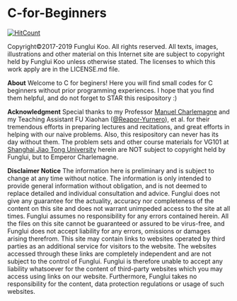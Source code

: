 # C-for-Beginners

[![HitCount](http://hits.dwyl.io/FungluiKoo/C-for-Beginners.svg)](http://hits.dwyl.io/FungluiKoo/C-for-Beginners)

Copyright©2017-2019 Funglui Koo. All rights reserved.
All texts, images, illustrations and other material on this Internet site are subject to copyright held by Funglui Koo unless otherwise stated. The licenses to which this work apply are in the LICENSE.md file.

**About** 
Welcome to C for beginers! Here you will find small codes for C beginners without prior programming experiences. I hope that you find them helpful, and do not forget to STAR this resipository :)

**Acknowledgment**
Special thanks to my Professor [Manuel Charlemagne](https://www.researchgate.net/scientific-contributions/70099481_Manuel_Charlemagne) and my Teaching Assistant FU Xiaohan ([@Reapor-Yurnero](https://github.com/Reapor-Yurnero)), et al. for their tremendous efforts in preparing lectures and recitations, and great efforts in helping with our naive problems. Also, this resipository can never has its day without them. The problem sets and other course materials for VG101 at [Shanghai Jiao Tong University](https://www.sjtu.edu.cn/) herein are NOT subject to copyright held by Funglui, but to Emperor Charlemagne.

**Disclaimer Notice**
The information here is preliminary and is subject to change at any time without notice. The information is only intended to provide general information without obligation, and is not deemed to replace detailed and individual consultation and advice.
Funglui does not give any guarantee for the actuality, accuracy nor completeness of the content on this site and does not warrant unimpeded access to the site at all times. Funglui assumes no responsibility for any errors contained herein.
All the files on this site cannot be guaranteed or assured to be virus-free, and Funglui does not accept liability for any errors, omissions or damages arising therefrom.
This site may contain links to websites operated by third parties as an additional service for visitors to the website. The websites accessed through these links are completely independent and are not subject to the control of Funglui. Funglui is therefore unable to accept any liability whatsoever for the content of third-party websites which you may access using links on our website. Furthermore, Funglui takes no responsibility for the content, data protection regulations or usage of such websites. 
